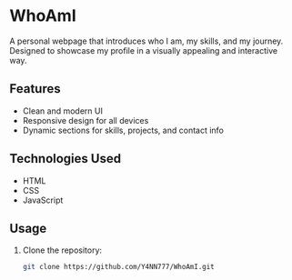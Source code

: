 # WhoAmI

A personal webpage that introduces who I am, my skills, and my journey.  
Designed to showcase my profile in a visually appealing and interactive way.

## Features
- Clean and modern UI
- Responsive design for all devices
- Dynamic sections for skills, projects, and contact info

## Technologies Used
- HTML
- CSS
- JavaScript

## Usage
1. Clone the repository:  
   ```sh
   git clone https://github.com/Y4NN777/WhoAmI.git
